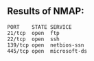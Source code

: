 ## Results of NMAP:
```
PORT    STATE SERVICE
21/tcp  open  ftp
22/tcp  open  ssh
139/tcp open  netbios-ssn
445/tcp open  microsoft-ds
```

